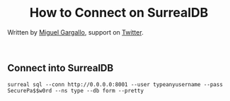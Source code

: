 <br>
  <h1 align="center">How to Connect on SurrealDB</h1>
  <p>
  Written by <a href="https://github.com/miguelgargallo" target="_blank">Miguel Gargallo</a>, support on <a href="https://twitter.com/miguelgargallo" target="_blank">Twitter</a>.
</p>
<br>

## Connect into SurrealDB

    surreal sql --conn http://0.0.0.0:8001 --user typeanyusername --pass SecurePa$$w0rd --ns type --db form --pretty

